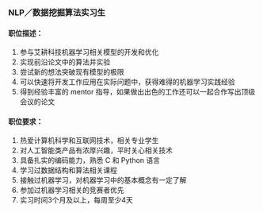### NLP／数据挖掘算法实习生

#### 职位描述：

1. 参与艾耕科技机器学习相关模型的开发和优化
2. 实现前沿论文中的算法并实验
3. 尝试新的想法突破现有模型的极限
4. 可以快速将开发工作应用在实际问题中，获得难得的机器学习实践经验
5. 得到经验丰富的 mentor 指导，如果做出出色的工作还可以一起合作写出顶级会议的论文

#### 职位要求：

1. 热爱计算机科学和互联网技术，相关专业学生
2. 对人工智能类产品有浓厚兴趣，平时关心相关技术
2. 具备扎实的编码能力，熟悉 C 和 Python 语言
3. 学习过数据结构和算法相关课程
4. 接触过机器学习，对机器学习中的基本概念有一定了解
5. 参加过机器学习相关的竞赛者优先
6. 实习时间3个月及以上，每周至少4天
